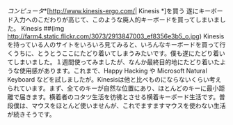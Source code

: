 *コンピュータ**[http://www.kinesis-ergo.com/| Kinesis *]を買う
遂にキーボード入力へのこだわりが高じて、このような廃人的キーボードを買ってしまいました。
 Kinesis 
 ##(img http://farm4.static.flickr.com/3073/2913847003_ef8356e3b5_o.jpg)
Kinesis を持っている人のサイトをいろいろ見てみると、いろんなキーボードを買って行くうちに、とうとうここにたどり着いてしまうみたいです。僕も遂にたどり着いてしまいました。１週間使ってみましたが、なんか最終目的地にたどり着いたような使用感があります。これまで、Happy Hacking や Microsoft Natural Keyboard などを試しましたが。Kinesisは他と比べものにならないくらい考えられています。まず、全てのキーが自然な位置にあり、ほとんどのキーに最小距離で届きます。横着者のコタツ生活を彷彿とさせる横着キーボード生活です。普段僕は、マウスをほとんど使いませんが、これでますますマウスを使わない生活が続きそうです。
